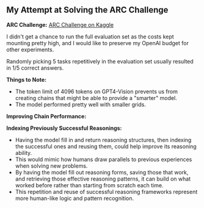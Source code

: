 ## My Attempt at Solving the ARC Challenge

**ARC Challenge:** [ARC Challenge on Kaggle](https://www.kaggle.com/competitions/abstraction-and-reasoning-challenge/overview)

I didn't get a chance to run the full evaluation set as the costs kept mounting pretty high, and I would like to preserve my OpenAI budget for other experiments.

Randomly picking 5 tasks repetitively in the evaluation set usually resulted in 1/5 correct answers.

**Things to Note:**
- The token limit of 4096 tokens on GPT4-Vision prevents us from creating chains that might be able to provide a "smarter" model.
- The model performed pretty well with smaller grids.

**Improving Chain Performance:**

**Indexing Previously Successful Reasonings:**
- Having the model fill in and return reasoning structures, then indexing the successful ones and reusing them, could help improve its reasoning ability.
- This would mimic how humans draw parallels to previous experiences when solving new problems.
- By having the model fill out reasoning forms, saving those that work, and retrieving those effective reasoning patterns, it can build on what worked before rather than starting from scratch each time.
- This repetition and reuse of successful reasoning frameworks represent more human-like logic and pattern recognition.
